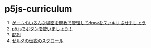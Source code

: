 # p5js-curriculum

1. [ゲームのいろんな場面を関数で管理してdrawをスッキリさせましょう](scenes/)
1. [p5.jsでボタンを使いましょう！](buttons/)
1. [配列](arrays/)
1. [ゼルダの伝説のスクロール](scroll1/)
